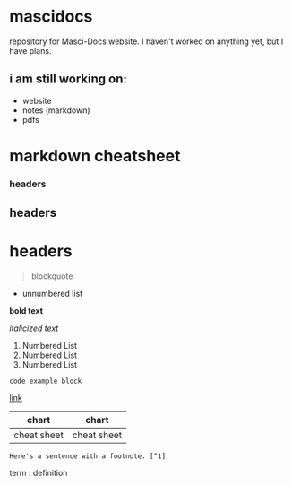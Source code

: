 # mascidocs
repository for Masci-Docs website. I haven't worked on anything yet, but I have plans.

## i am still working on:
+ website
+ notes (markdown)
+ pdfs





# markdown cheatsheet

### headers

## headers

# headers

> blockquote

+ unnumbered list

**bold text**

*italicized text*

1. Numbered List
2. Numbered List
3. Numbered List

`code example block`

[link](https://www.sex.com)

| chart | chart |
| --- | --- |
| cheat sheet | cheat sheet |



	Here's a sentence with a footnote. [^1]

[^1]: This is the footnote.

term
: definition